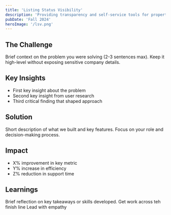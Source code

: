 ```yaml
---
title: 'Listing Status Visibility'
description: 'Providing transparency and self-service tools for property status'
pubDate: 'Fall 2024'
heroImage: '/lsv.png'
---
```


## The Challenge
Brief context on the problem you were solving (2-3 sentences max). Keep it high-level without exposing sensitive company details.

## Key Insights
- First key insight about the problem
- Second key insight from user research
- Third critical finding that shaped approach

## Solution
Short description of what we built and key features. Focus on your role and decision-making process.

## Impact
- X% improvement in key metric
- Y% increase in efficiency
- Z% reduction in support time

## Learnings
Brief reflection on key takeaways or skills developed.
Get work across teh finish line
Lead with empathy